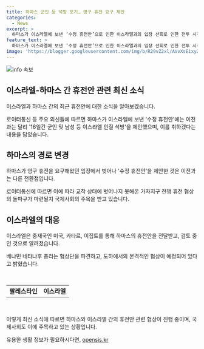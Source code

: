 ```yaml
---
title: 하마스 군인 등 석방 포기… 영구 휴전 요구 제안
categories:
  - News
excerpt: >
  하마스가 이스라엘에 보낸 ‘수정 휴전안’으로 인한 이스라엘과의 입장 선회로 인한 전투 시각화 이미지. 하마스가 영구 휴전을 포기하고 16일간의 휴전 및 이스라엘 인질 석방을 제안하며, 중재국을 통해 협상 중 이스라엘군 철수 등을 보장하는 내용을 포함했다. 이에 베냐민 네타냐후 총리는 협상단 파견을 승인하고, 다음 주 도하에서 협상이 본격적으로 재개될 것을 밝혔다. 이목이 쏠리는 전쟁 휴전 협상의 돌파구에 관심이 집중되고 있다.
feature_text: >
  하마스가 이스라엘에 보낸 ‘수정 휴전안’으로 인한 이스라엘과의 입장 선회로 인한 전투 시각화 이미지. 하마스가 영구 휴전을 포기하고 16일간의 휴전 및 이스라엘 인질 석방을 제안하며, 중재국을 통해 협상 중 이스라엘군 철수 등을 보장하는 내용을 포함했다. 이에 베냐민 네타냐후 총리는 협상단 파견을 승인하고, 다음 주 도하에서 협상이 본격적으로 재개될 것을 밝혔다. 이목이 쏠리는 전쟁 휴전 협상의 돌파구에 관심이 집중되고 있다.
image: 'https://blogger.googleusercontent.com/img/b/R29vZ2xl/AVvXsEixyZcFfHzMRdzZMjFBmAUKJYCLCGyLL1o632UiGVXcaFdKo_bkvkuCioo0uUKlGfBVcT3P84aROyZIXSBEx3Aw5nCQ3pTgDom1WDC4m8eifvWiAmWEEVb4x6G_l8C0QH225ldMjyaFvpxGEBGNO37VmDTDMHGhJPq73UglMfDca1-0aw/s1600/blogspot.png'
---
```


<p><img src="https://blogger.googleusercontent.com/img/b/R29vZ2xl/AVvXsEixyZcFfHzMRdzZMjFBmAUKJYCLCGyLL1o632UiGVXcaFdKo_bkvkuCioo0uUKlGfBVcT3P84aROyZIXSBEx3Aw5nCQ3pTgDom1WDC4m8eifvWiAmWEEVb4x6G_l8C0QH225ldMjyaFvpxGEBGNO37VmDTDMHGhJPq73UglMfDca1-0aw/s1600/blogspot.png" alt="info 속보" /></p>

<h2 data-ke-size="size26">이스라엘-하마스 간 휴전안 관련 최신 소식</h2>

<p>이스라엘과 하마스 간의 최근 휴전안에 대한 소식을 알아보겠습니다.</p>

<p data-ke-size="size16">로이터통신 등 주요 외신들에 따르면 하마스가 이스라엘에 보낸 '수정 휴전안'에는 이전과는 달리 '16일간 군인 및 남성 등 이스라엘 인질 석방'을 제안했으며, 이를 취하겠다는 내용을 담았습니다.</p>

<h2 data-ke-size="size26">하마스의 경로 변경</h2>

<p>하마스가 영구 휴전을 요구해왔던 입장에서 벗어나 '수정 휴전안'을 제안한 것은 이전과는 다른 전환점입니다.</p>

<p data-ke-size="size16">로이터통신에 따르면 이에 따라 교착 상태에 벗어나지 못해온 가자지구 전쟁 휴전 협상의 돌파구가 마련될지 국제사회의 주목을 받고 있습니다.</p>

<h2 data-ke-size="size26">이스라엘의 대응</h2>

<p>이스라엘은 중재국인 미국, 카타르, 이집트를 통해 하마스의 휴전안을 전달받고, 검토 중인 것으로 알려졌습니다.</p>

<p data-ke-size="size16">베냐민 네타냐후 총리는 협상단을 파견하고, 도하에서의 본격적인 협상이 예정되어 있다고 밝혔습니다.</p>

<p data-ke-size="size16">&nbsp;</p>

<table>
<tbody>
<tr>
<td style="text-align: center; height: 17px;"><b>팔레스타인</b></td>
<td style="text-align: center; height: 17px;"><b>이스라엘</b></td>
</tr>
</tbody>
</table>

<p data-ke-size="size16">&nbsp;</p>

<p>이렇게 최신 소식에 따르면 하마스와 이스라엘 간의 휴전안 관련 협상이 진행 중이며, 국제사회도 이에 주목하고 있는 상황입니다.</p>
유용한 생활 정보가 필요하시다면, <a href="https://opensis.kr" rel="dofollow">opensis.kr</a>


